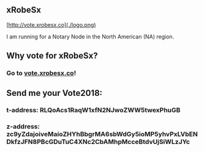 ## xRobeSx

[http://vote.xrobesx.co](./logo.png)

I am running for a Notary Node in the North American (NA) region. 


## Why vote for xRobeSx?

### Go to [vote.xrobesx.co](http://vote.xrobesx.co)!


## Send me your Vote2018:

### t-address: RLQoAcs1RaqW1xfN2NJwoZWW5twexPhuGB
### z-address: zc9yZdajoiveMaioZHYhBbgrMA6sbWdGy5ioMP5yhvPxLVbENDkfzJFN8PBcGDuTuC4XNc2CbAMhpMcceBtdvUjSiWLzJYc
